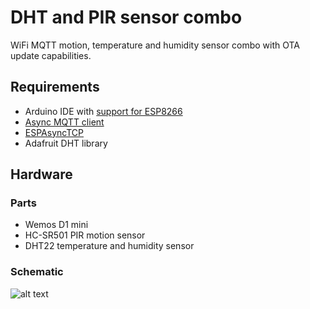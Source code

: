# DHT and PIR sensor combo

WiFi MQTT motion, temperature and humidity sensor combo with OTA update capabilities.

## Requirements
* Arduino IDE with [support for ESP8266](https://github.com/esp8266/Arduino)
* [Async MQTT client](https://github.com/marvinroger/async-mqtt-client)
* [ESPAsyncTCP](https://github.com/me-no-dev/ESPAsyncTCP)
* Adafruit DHT library

## Hardware
### Parts
* Wemos D1 mini
* HC-SR501 PIR motion sensor
* DHT22 temperature and humidity sensor

### Schematic

![alt text](https://moreillon.duckdns.org/projects/iot/images/dht_pir_schema.png)
